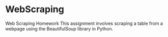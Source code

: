 # WebScraping
Web Scraping Homework
This assignment involves scraping a table from a webpage using the BeautifulSoup library in Python.
